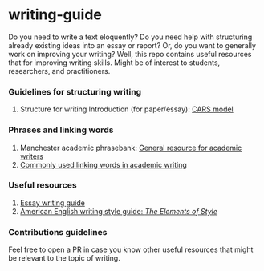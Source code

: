 # writing-guide
Do you need to write a text eloquently? Do you need help with structuring already existing ideas into an essay or report? Or, do you want to generally work on improving your writing? Well, this repo contains useful resources that for improving writing skills. Might be of interest to students, researchers, and practitioners.

### Guidelines for structuring writing
1. Structure for writing Introduction (for paper/essay): [CARS model](https://libguides.usc.edu/writingguide/CARS)

### Phrases and linking words
1. Manchester academic phrasebank: [General resource for academic writers](https://www.phrasebank.manchester.ac.uk/writing-definitions/)
2. [Commonly used linking words in academic writing](https://web2.uvcs.uvic.ca/courses/elc/sample/ite/gs/gs_38.html)

### Useful resources
1. [Essay writing guide](https://docs.google.com/viewer?url=http://jordanbpeterson.com/wp-content/uploads/2018/02/Essay_Writing_Guide.docx)
2. [American English writing style guide: _The Elements of Style_](https://daoyuan14.github.io/elos.pdf)

### Contributions guidelines
Feel free to open a PR in case you know other useful resources that might be relevant to the topic of writing.
